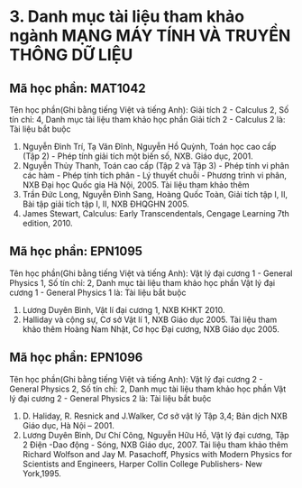 # 3. Danh mục tài liệu tham khảo ngành MẠNG MÁY TÍNH VÀ TRUYỀN THÔNG DỮ LIỆU
## Mã học phần: MAT1042
Tên học phần(Ghi bằng tiếng Việt và tiếng Anh): Giải tích 2 - Calculus 2, Số tín chỉ: 4, Danh mục tài liệu tham khảo học phần Giải tích 2 - Calculus 2 là:
Tài liệu bắt buộc
1. Nguyễn Đình Trí, Tạ Văn Đĩnh, Nguyễn Hồ Quỳnh, Toán học cao cấp (Tập 2) - Phép tính giải tích một biến số, NXB. Giáo dục, 2001.
2. Nguyễn Thủy Thanh, Toán cao cấp (Tập 2 và Tập 3) - Phép tính vi phân các hàm - Phép tính tích phân - Lý thuyết chuỗi - Phương trình vi phân, NXB Đại học Quốc gia Hà Nội, 2005.
Tài liệu tham khảo thêm
1. Trần Đức Long, Nguyễn Đình Sang, Hoàng Quốc Toàn, Giải tích tập I, II, Bài tập giải tích tập I, II, NXB ĐHQGHN 2005.
2. James Stewart, Calculus: Early Transcendentals, Cengage Learning 7th edition, 2010.
## Mã học phần: EPN1095
Tên học phần(Ghi bằng tiếng Việt và tiếng Anh): Vật lý đại cương 1 - General Physics 1, Số tín chỉ: 2, Danh mục tài liệu tham khảo học phần Vật lý đại cương 1 - General Physics 1 là:
Tài liệu bắt buộc
1. Lương Duyên Bình, Vật lí đại cương 1, NXB KHKT 2010.
2. Halliday và cộng sự, Cơ sở Vật lí 1, NXB Giáo dục 2005.
Tài liệu tham khảo thêm
Hoàng Nam Nhật, Cơ học Đại cương, NXB Giáo dục 2005.
## Mã học phần: EPN1096
Tên học phần(Ghi bằng tiếng Việt và tiếng Anh): Vật lý đại cương 2 - General Physics 2, Số tín chỉ: 2, Danh mục tài liệu tham khảo học phần Vật lý đại cương 2 - General Physics 2 là:
Tài liệu bắt buộc
1. D. Haliday, R. Resnick and J.Walker, Cơ sở vật lý Tập 3,4; Bản dịch NXB Giáo dục, Hà Nội – 2001.
2. Lương Duyên Bình, Dư Chí Công, Nguyễn Hữu Hồ, Vật lý đại cương, Tập 2 Điện -Dao động - Sóng, NXB Giáo dục, 2007.
Tài liệu tham khảo thêm
Richard Wolfson and Jay M. Pasachoff, Physics with Modern Physics for Scientists and Engineers, Harper Collin College Publishers- New York,1995.
